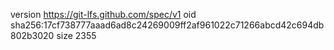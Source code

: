 version https://git-lfs.github.com/spec/v1
oid sha256:17cf738777aaad6ad8c24269009ff2af961022c71266abcd42c694db802b3020
size 2355

